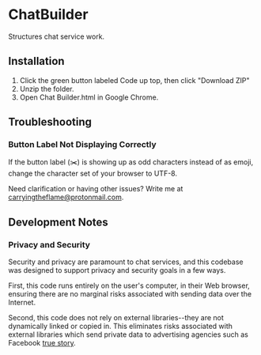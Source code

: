 # ChatBuilder
 Structures chat service work.


## Installation
1. Click the green button labeled Code up top, then click "Download ZIP"
2. Unzip the folder.
3. Open Chat Builder.html in Google Chrome.


## Troubleshooting

### Button Label Not Displaying Correctly
If the button label (✂️) is showing up as odd characters instead of as emoji, change the character set of your browser to UTF-8.

Need clarification or having other issues? Write me at <carryingtheflame@protonmail.com>.

## Development Notes

### Privacy and Security
Security and privacy are paramount to chat services, and this codebase was designed to support privacy and security goals in a few ways.

First, this code runs entirely on the user's computer, in their Web browser, ensuring there are no marginal risks associated with sending data over the Internet.

Second, this code does not rely on external libraries--they are not dynamically linked or copied in. This eliminates risks associated with external libraries which send private data to advertising agencies such as Facebook [true story](https://www.statnews.com/2023/06/13/suicide-hotlines-988-data-privacy-facebook/).

